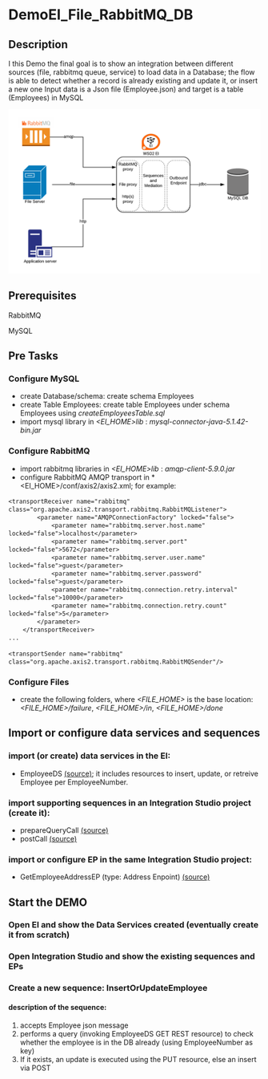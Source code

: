 # DemoEI_File_RabbitMQ_DB
## Description
I this Demo the final goal is to show an integration between different sources (file, rabbitmq queue, service) to load data in a Database; the flow is able to detect whether a record is already existing and update it, or insert a new one
Input data is a Json file (Employee.json) and target is a table (Employees) in MySQL

![EI Demo](Image.png)

## Prerequisites
RabbitMQ

MySQL

## Pre Tasks
### Configure MySQL
- create Database/schema: create schema Employees
- create Table Employees: create table Employees under schema Employees using *createEmployeesTable.sql*
- import mysql library in *<EI_HOME>lib* : *mysql-connector-java-5.1.42-bin.jar*
### Configure RabbitMQ
- import rabbitmq libraries in *<EI_HOME>lib* : *amqp-client-5.9.0.jar*
- configure RabbitMQ AMQP transport in *<EI_HOME>/conf/axis2/axis2.xml; for example:
```
<transportReceiver name="rabbitmq" class="org.apache.axis2.transport.rabbitmq.RabbitMQListener">
        <parameter name="AMQPConnectionFactory" locked="false">
            <parameter name="rabbitmq.server.host.name" locked="false">localhost</parameter>
            <parameter name="rabbitmq.server.port" locked="false">5672</parameter>
            <parameter name="rabbitmq.server.user.name" locked="false">guest</parameter>
            <parameter name="rabbitmq.server.password" locked="false">guest</parameter>
            <parameter name="rabbitmq.connection.retry.interval" locked="false">10000</parameter>
            <parameter name="rabbitmq.connection.retry.count" locked="false">5</parameter>
        </parameter>
    </transportReceiver>
...

<transportSender name="rabbitmq" class="org.apache.axis2.transport.rabbitmq.RabbitMQSender"/>
```
### Configure Files
- create the following folders, where *<FILE_HOME>* is the base location: *<FILE_HOME>/failure*, *<FILE_HOME>/in*, *<FILE_HOME>/done*

## Import or configure data services and sequences
### import (or create) data services in the EI: 
- EmployeeDS [(source)](supportingSeq&EP/EmployeeDS.xml); it includes resources to insert, update, or retreive Employee per EmployeeNumber.
### import supporting sequences in an Integration Studio project (create it):
- prepareQueryCall [(source)](supportingSeq&EP/prepareQueryCall.xml)
- postCall [(source)](supportingSeq&EP/postCall.xml)
### import or configure EP in the same Integration Studio project:
- GetEmployeeAddressEP (type: Address Enpoint) [(source)](supportingSeq&EP/GetEmployeeAddressEP.xml)
## Start the DEMO
### Open EI and show the Data Services created (eventually create it from scratch)
### Open Integration Studio and show the existing sequences and EPs
### Create a new sequence: InsertOrUpdateEmployee
#### description of the sequence: 
1. accepts Employee json message
2. performs a query (invoking EmployeeDS GET REST resource) to check whether the employee is in the DB already (using EmployeeNumber as key)
3. If it exists, an update is executed using the PUT resource, else an insert via POST

